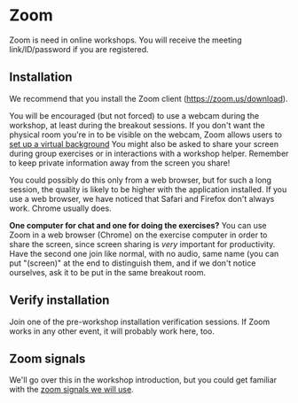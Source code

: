 # Zoom

Zoom is need in online workshops.  You will receive the meeting
link/ID/password if you are registered.


## Installation

We recommend that you install the Zoom client (<https://zoom.us/download>).

You will be encouraged (but not forced) to use a webcam during the
workshop, at least during the breakout sessions.  If you don't want
the physical room you're in to be visible on the webcam, Zoom allows
users to [set up a virtual
background](https://support.zoom.us/hc/en-us/articles/210707503-Virtual-Background)
You might also be asked to share your screen during group exercises or
in interactions with a workshop helper.  Remember to keep private
information away from the screen you share!

You could possibly do this only from a web browser, but for such a
long session, the quality is likely to be higher with the application
installed.  If you use a web browser, we have noticed that Safari and
Firefox don't always work.  Chrome usually does.

**One computer for chat and one for doing the exercises?** You can use
Zoom in a web browser (Chrome) on the exercise computer in order to
share the screen, since screen sharing is *very* important for
productivity.  Have the second one join like normal, with no audio,
same name (you can put "(screen)" at the end to distinguish them, and
if we don't notice ourselves, ask it to be put in the same breakout
room.


## Verify installation

Join one of the pre-workshop installation verification sessions.  If
Zoom works in any other event, it will probably work here, too.


## Zoom signals

We'll go over this in the workshop introduction, but you could get
familiar with the [zoom signals we will
use](https://coderefinery.github.io/manuals/zoom-mechanics/).
